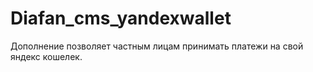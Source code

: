 # Diafan_cms_yandexwallet
Дополнение позволяет частным лицам принимать платежи на свой яндекс кошелек.
